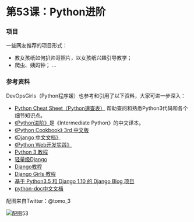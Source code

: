 # 第53课：Python进阶

### 项目
一些网友推荐的项目形式：
* 教女孩纸如何扒帅哥照片，以女孩纸兴趣引导教学；
* 爬虫、姨妈钟；
...

### 参考资料
DevOpsGirls（Python程序媛）也参考和引用了以下资料，大家可进一步深入：

* [Python Cheat Sheet（Python速查表）](https://github.com/crazyguitar/pysheeet) 帮助查阅和熟悉Python3代码和各个细节知识点。
* [《Python进阶》](https://github.com/eastlakeside/interpy-zh)是《Intermediate Python》的中文译本。
* [《Python Cookbook》 3rd 中文版](https://github.com/yidao620c/python3-cookbook)
* [《Django 中文文档》](https://docs.huihoo.com/django/2.1-zh-cn/index.html)
* [《Python Web开发实践》](https://www.amazon.cn/dp/B01L8NVIC6/)
* [Python 3 教程](http://www.runoob.com/python3/python3-tutorial.html)
* [轻量级Django](https://www.amazon.cn/dp/B01M4S72G0/)
* [Django教程](https://www.w3cschool.cn/django/)
* [Django Girls 教程](https://tutorial.djangogirls.org/zh/)
* [基于 Python3.5 和 Django 1.10 的 Django Blog 项目](https://github.com/zmrenwu/django-blog-tutorial)
* [python-doc中文文档](https://github.com/ictar/python-doc)

配图来自Twitter：@tomo_3

![配图53](https://wiki.huihoo.com/images/thumb/b/bf/Devopsgirls53.jpg/696px-Devopsgirls53.jpg)
